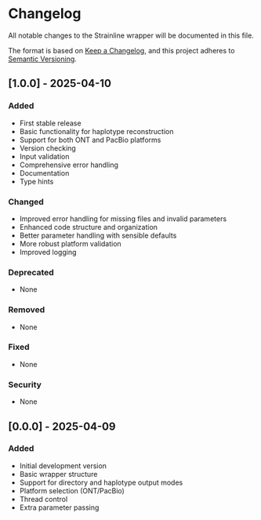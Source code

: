 # Changelog

All notable changes to the Strainline wrapper will be documented in this file.

The format is based on [Keep a Changelog](https://keepachangelog.com/en/1.0.0/),
and this project adheres to [Semantic Versioning](https://semver.org/spec/v2.0.0.html).

## [1.0.0] - 2025-04-10

### Added
- First stable release
- Basic functionality for haplotype reconstruction
- Support for both ONT and PacBio platforms
- Version checking
- Input validation
- Comprehensive error handling
- Documentation
- Type hints

### Changed
- Improved error handling for missing files and invalid parameters
- Enhanced code structure and organization
- Better parameter handling with sensible defaults
- More robust platform validation
- Improved logging

### Deprecated
- None

### Removed
- None

### Fixed
- None

### Security
- None

## [0.0.0] - 2025-04-09

### Added
- Initial development version
- Basic wrapper structure
- Support for directory and haplotype output modes
- Platform selection (ONT/PacBio)
- Thread control
- Extra parameter passing 